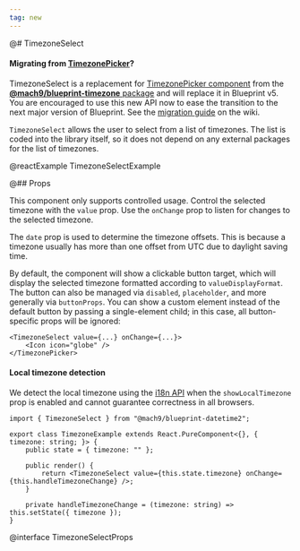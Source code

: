 ```yaml
---
tag: new
---
```


@# TimezoneSelect

<div class="@ns-callout @ns-intent-primary @ns-icon-info-sign">
    <h4 class="@ns-heading">

Migrating from [TimezonePicker](#timezone/timezone-picker)?

</h4>

TimezoneSelect is a replacement for [TimezonePicker component](#timezone/timezone-picker) from
the [__@mach9/blueprint-timezone__ package](#timezone) and will replace it in Blueprint v5.
You are encouraged to use this new API now to ease the transition to the next major version of Blueprint.
See the [migration guide](https://github.com/palantir/blueprint/wiki/datetime2-component-migration)
on the wiki.

</div>

`TimezoneSelect` allows the user to select from a list of timezones. The list is coded into the library itself, so it does not depend on any external packages for the list of timezones.

@reactExample TimezoneSelectExample

@## Props

This component only supports controlled usage.
Control the selected timezone with the `value` prop.
Use the `onChange` prop to listen for changes to the selected timezone.

The `date` prop is used to determine the timezone offsets.
This is because a timezone usually has more than one offset from UTC due to daylight saving time.

By default, the component will show a clickable button target,
which will display the selected timezone formatted according to `valueDisplayFormat`.
The button can also be managed via `disabled`, `placeholder`, and more generally via `buttonProps`.
You can show a custom element instead of the default button by passing a single-element child; in this case,
all button-specific props will be ignored:

```tsx
<TimezoneSelect value={...} onChange={...}>
    <Icon icon="globe" />
</TimezonePicker>
```

<div class="@ns-callout @ns-intent-warning @ns-icon-warning-sign">
    <h4 class="@ns-heading">Local timezone detection</h4>

We detect the local timezone using the
[i18n API](https://developer.mozilla.org/en-US/docs/Web/JavaScript/Reference/Global_Objects/DateTimeFormat/resolvedOptions)
when the `showLocalTimezone` prop is enabled and cannot guarantee correctness
in all browsers.
</div>

```tsx
import { TimezoneSelect } from "@mach9/blueprint-datetime2";

export class TimezoneExample extends React.PureComponent<{}, { timezone: string; }> {
    public state = { timezone: "" };

    public render() {
        return <TimezoneSelect value={this.state.timezone} onChange={this.handleTimezoneChange} />;
    }

    private handleTimezoneChange = (timezone: string) => this.setState({ timezone });
}
```

@interface TimezoneSelectProps
